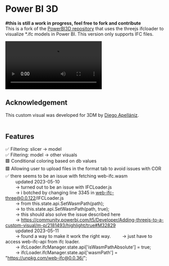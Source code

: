 # Power BI 3D
**#this is still a work in progress, feel free to fork and contribute**
<br>
This is a fork of the [PowerBI3D repository](https://github.com/diego-apellaniz/PowerBI3D) that uses the threejs ifcloader to visualize *.ifc models in Power BI.
This version only supports IFC files.

![video](powerbi3d-ifc.mp4)

## Acknowledgement
This custom visual was developed for 3DM by [Diego Apellániz](https://github.com/diego-apellaniz/PowerBI3D).<br/> <br/> 

## Features
✅ Filtering: slicer -> model  
✅ Filtering: model -> other visuals  
🟩 Conditional coloring based on db values  
🟩 Allowing user to upload files in the format tab to avoid issues with COR  
✅ there seems to be an issue with fetching web-ifc.wasm  
&nbsp;&nbsp;&nbsp;&nbsp;&nbsp;&nbsp;&nbsp;&nbsp;updated 2023-05-10  
&nbsp;&nbsp;&nbsp;&nbsp;&nbsp;&nbsp;&nbsp;&nbsp;-> turned out to be an issue with IFCLoader.js  
&nbsp;&nbsp;&nbsp;&nbsp;&nbsp;&nbsp;&nbsp;&nbsp;-> i botched by changing line 3345 in web-ifc-three@0.0.122/IFCLoader.js  
&nbsp;&nbsp;&nbsp;&nbsp;&nbsp;&nbsp;&nbsp;&nbsp;-> from this.state.api.SetWasmPath(path);  
&nbsp;&nbsp;&nbsp;&nbsp;&nbsp;&nbsp;&nbsp;&nbsp;-> to this.state.api.SetWasmPath(path, true);  
&nbsp;&nbsp;&nbsp;&nbsp;&nbsp;&nbsp;&nbsp;&nbsp;-> this should also solve the issue described here   
&nbsp;&nbsp;&nbsp;&nbsp;&nbsp;&nbsp;&nbsp;&nbsp;-> https://community.powerbi.com/t5/Developer/Adding-threejs-to-a-custom-visual/m-p/2181493/highlight/true#M32829  
&nbsp;&nbsp;&nbsp;&nbsp;&nbsp;&nbsp;&nbsp;&nbsp;updated 2023-05-11  
&nbsp;&nbsp;&nbsp;&nbsp;&nbsp;&nbsp;&nbsp;&nbsp;-> found a way to make it work the right way. 
&nbsp;&nbsp;&nbsp;&nbsp;&nbsp;&nbsp;&nbsp;&nbsp;-> just have to access web-ifc-api from ifc loader.  
&nbsp;&nbsp;&nbsp;&nbsp;&nbsp;&nbsp;&nbsp;&nbsp;-> ifcLoader.ifcManager.state.api['isWasmPathAbsolute'] = true;  
&nbsp;&nbsp;&nbsp;&nbsp;&nbsp;&nbsp;&nbsp;&nbsp;-> ifcLoader.ifcManager.state.api['wasmPath'] = "https://unpkg.com/web-ifc@0.0.36/";  
